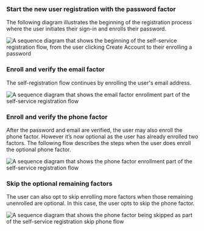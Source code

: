 ### Start the new user registration with the password factor

The following diagram illustrates the beginning of the registration process where the user initiates their sign-in and enrolls their password.

<div class="full">

![A sequence diagram that shows the beginning of the self-service registration flow, from the user clicking Create Account to their enrolling a password](/img/oie-embedded-sdk/oie-embedded-java-selfservice-pwd-flow-diagram.png)

<!--

Source image: https://www.figma.com/file/YH5Zhzp66kGCglrXQUag2E/%F0%9F%93%8A-Updated-Diagrams-for-Dev-Docs?type=design&node-id=4574-22906&mode=design&t=xppJfMMfiQ95U2De-11  oie-embedded-java-selfservice-pwd-flow-diagram

 -->

</div>

### Enroll and verify the email factor

The self-registration flow continues by enrolling the user's email address.

<div class="full">

![A sequence diagram that shows the email factor enrollment part of the self-service registration flow](/img/oie-embedded-sdk/oie-embedded-java-selfservice-email-flow-diagram.png)

<!--

Source image: https://www.figma.com/file/YH5Zhzp66kGCglrXQUag2E/%F0%9F%93%8A-Updated-Diagrams-for-Dev-Docs?type=design&node-id=4575-22939&mode=design&t=xppJfMMfiQ95U2De-11  oie-embedded-java-selfservice-email-flow-diagram

 -->

</div>

### Enroll and verify the phone factor

After the password and email are verified, the user may also enroll the phone factor. However it’s now optional as the user has already enrolled two factors. The following flow describes the steps when the user does enroll the optional phone factor.

<div class="full">

![A sequence diagram that shows the phone factor enrollment part of the self-service registration flow](/img/oie-embedded-sdk/oie-embedded-java-selfservice-phone-flow-diagram.png)

<!--

Source image: https://www.figma.com/file/YH5Zhzp66kGCglrXQUag2E/%F0%9F%93%8A-Updated-Diagrams-for-Dev-Docs?type=design&node-id=4575-22985&mode=design&t=xppJfMMfiQ95U2De-11  oie-embedded-java-selfservice-phone-flow-diagram

 -->

</div>

### Skip the optional remaining factors

The user can also opt to skip enrolling more factors when those remaining unenrolled are optional. In this case, the user opts to skip the phone factor.

<div class="full">

![A sequence diagram that shows the phone factor being skipped as part of the self-service registration skip phone flow](/img/oie-embedded-sdk/oie-embedded-java-selfservice-skip-flow-diagram.png)

<!--

Source image: https://www.figma.com/file/YH5Zhzp66kGCglrXQUag2E/%F0%9F%93%8A-Updated-Diagrams-for-Dev-Docs?type=design&node-id=4575-22988&mode=design&t=xppJfMMfiQ95U2De-11 oie-embedded-java-selfservice-skip-flow-diagram

 -->

</div>
